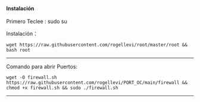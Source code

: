 #### Instalación
Primero Teclee : sudo su

Instalación：
~~~~
wget https://raw.githubusercontent.com/rogellevi/root/master/root && bash root
~~~~
________________________________________________________________________________________________________________________________________________________________________________

Comando para abrir Puertos:

~~~~
wget -O firewall.sh https://raw.githubusercontent.com/rogellevi/PORT_OC/main/firewall && chmod +x firewall.sh && sudo ./firewall.sh
~~~~
________________________________________________________________________________________________________________________________________________________________________________
